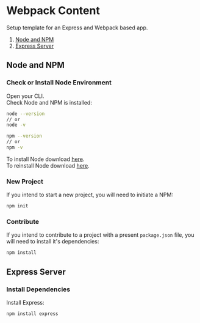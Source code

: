 # Webpack Content
Setup template for an Express and Webpack based app.

1. [Node and NPM](#node-and-npm)
2. [Express Server](#express-server)

## Node and NPM
### Check or Install Node Environment
Open your CLI.</br>
Check Node and NPM is installed:
```bash
node --version
// or
node -v
```
```bash
npm --version
// or
npm -v
```
To install Node download [here](https://nodejs.org/en/).</br>
To reinstall Node download [here](https://nodejs.org/en/).</br>

### New Project
If you intend to start a new project, you will need to initiate a NPM:
```bash
npm init
```

### Contribute
If you intend to contribute to a project with a present `package.json` file, you will need to install it's dependencies:
```bash
npm install
```

## Express Server
### Install Dependencies
Install Express:
```bash
npm install express
```
